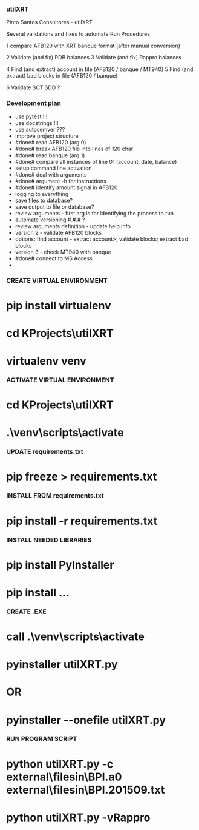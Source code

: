 ### utilXRT
Pinto Santos Consultores - utilXRT

Several validations and fixes to automate Run Procedures

1 compare AFB120 with XRT banque format (after manual conversion)

2 Validate (and fix) RDB balances
3 Validate (and fix) Rappro balances

4 Find (and extract) account in file (AFB120 / banque / MT940)
5 Find (and extract) bad blocks in file (AFB120 / banque)

6 Validate SCT SDD ?


### Development plan
- use pytest !!!
- use docstrings !!!
- use autosemver ???
- improve project structure
- #done# read AFB120 (arg 0)
- #done# break AFB120 file into lines of 120 char
- #done# read banque (arg 1)
- #done# compare all instances of line 01 (account, date, balance)
- setup command line activation
-   #done# deal with arguments
-   #done# argument -h for instructions
- #done# identify amount signal in AFB120
- logging to everything
- save files to database?
- save output to file or database?
- review arguments - first arg is for identifying the process to run
- automate versioning #.#.# ?
- review arguments definition - update help info
- version 2 - validate AFB120 blocks
- options: find account - extract account>; validate blocks; extract bad blocks
- version 3 - check MT940 with banque
-   #done# connect to MS Access
- 

### CREATE VIRTUAL ENVIRONMENT
# pip install virtualenv
# cd KProjects\utilXRT
# virtualenv venv

### ACTIVATE VIRTUAL ENVIRONMENT
# cd KProjects\utilXRT
# .\venv\scripts\activate

### UPDATE requirements.txt
# pip freeze > requirements.txt

### INSTALL FROM requirements.txt
# pip install -r requirements.txt

### INSTALL NEEDED LIBRARIES
# pip install PyInstaller
# pip install ...

### CREATE .EXE
# call .\venv\scripts\activate
# pyinstaller utilXRT.py
# OR
# pyinstaller --onefile utilXRT.py

### RUN PROGRAM SCRIPT
# python utilXRT.py -c external\filesin\BPI.a0 external\filesin\BPI.201509.txt
# python utilXRT.py -vRappro
